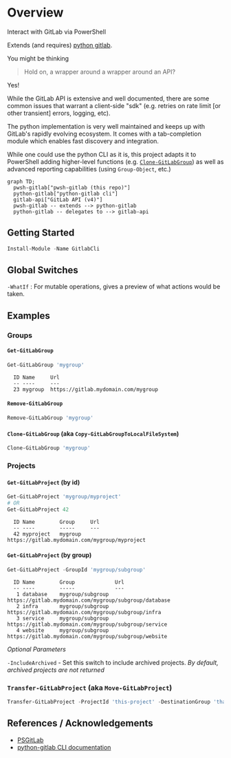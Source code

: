# Overview

Interact with GitLab via PowerShell

Extends (and requires) [python gitlab](https://github.com/python-gitlab/python-gitlab#python-gitlab).

You might be thinking
> Hold on, a wrapper around a wrapper around an API?

Yes!

While the GitLab API is extensive and well documented, there are some common issues that warrant a client-side "sdk" (e.g. retries on rate limit [or other transient] errors, logging, etc).

The python implementation is very well maintained and keeps up with GitLab's rapidly evolving ecosystem.  It comes with a tab-completion module which enables fast discovery and integration.

While one could use the python CLI as it is, this project adapts it to PowerShell adding higher-level functions (e.g. [`Clone-GitLabGroup`](https://github.com/chris-peterson/pwsh-gitlab#clone-gitlabgroup-aka-copy-gitlabgrouptolocalfilesystem)) as well as advanced reporting capabilities (using `Group-Object`, etc.)

```mermaid
graph TD;
  pwsh-gitlab["pwsh-gitlab (this repo)"]
  python-gitlab["python-gitlab cli"]
  gitlab-api["GitLab API (v4)"]
  pwsh-gitlab -- extends --> python-gitlab
  python-gitlab -- delegates to --> gitlab-api
```

## Getting Started

```powershell
Install-Module -Name GitlabCli
```

## Global Switches

`-WhatIf` : For mutable operations, gives a preview of what actions would be taken.

## Examples

### Groups

#### `Get-GitLabGroup`

```powershell
Get-GitLabGroup 'mygroup'
```

```plaintext
  ID Name     Url
  -- ----     ---
  23 mygroup  https://gitlab.mydomain.com/mygroup
```

#### `Remove-GitLabGroup`

```powershell
Remove-GitLabGroup 'mygroup'
```

#### `Clone-GitLabGroup` (aka `Copy-GitLabGroupToLocalFileSystem`)

```powershell
Clone-GitLabGroup 'mygroup'
```

### Projects

#### `Get-GitLabProject` (by id)

```powershell
Get-GitLabProject 'mygroup/myproject'
# OR
Get-GitLabProject 42
```

```plaintext
  ID Name        Group     Url
  -- ----        -----     ---
  42 myproject   mygroup   https://gitlab.mydomain.com/mygroup/myproject
```

#### `Get-GitLabProject` (by group)

```powershell
Get-GitLabProject -GroupId 'mygroup/subgroup'
```

```plaintext
  ID Name        Group             Url
  -- ----        -----             ---
   1 database    mygroup/subgroup  https://gitlab.mydomain.com/mygroup/subgroup/database
   2 infra       mygroup/subgroup  https://gitlab.mydomain.com/mygroup/subgroup/infra
   3 service     mygroup/subgroup  https://gitlab.mydomain.com/mygroup/subgroup/service
   4 website     mygroup/subgroup  https://gitlab.mydomain.com/mygroup/subgroup/website
```

_Optional Parameters_

`-IncludeArchived` - Set this switch to include archived projects.  _By default, archived projects are not returned_

### `Transfer-GitLabProject` (aka `Move-GitLabProject`)

```powershell
Transfer-GitLabProject -ProjectId 'this-project' -DestinationGroup 'that-group'
```

## References / Acknowledgements

* [PSGitLab](https://github.com/ngetchell/PSGitLab)
* [python-gitlab CLI documentation](https://python-gitlab.readthedocs.io/en/stable/)
